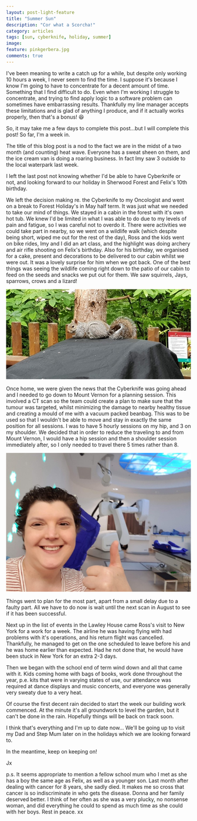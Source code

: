 ```yaml
---
layout: post-light-feature
title: "Summer Sun"
description: "Cor what a Scorcha!"
category: articles
tags: [sun, cyberknife, holiday, summer]
image:
feature: pinkgerbera.jpg
comments: true
---
```


I've been meaning to write a catch up for a while, but despite only working 10 hours a week, I never seem to find the time.  I suppose it's because I know I'm going to have to concentrate for a decent amount of time.  Something that I find difficult to do.  Even when I'm working I struggle to concentrate, and trying to find apply logic to a software problem can sometimes have embarrassing results.  Thankfully my line manager accepts these limitations and is glad of anything I produce, and if it actually works properly, then that's a bonus! :laughing:

So, it may take me a few days to complete this post...but I will complete this post! So far, I'm a week in.

The title of this blog post is a nod to the fact we are in the midst of a two month (and counting) heat wave.  Everyone has a sweat sheen on them, and the ice cream van is doing a roaring business.  In fact Imy saw 3 outside to the local waterpark last week.

I left the last post not knowing whether I'd be able to have Cyberknife or not, and looking forward to our holiday in Sherwood Forest and Felix's 10th birthday.

We left the decision making re. the Cyberknife to my Oncologist and went on a break to Forest Holiday's in May half term.  It was just what we needed to take our mind of things.  We stayed in a cabin in the forest with it's own hot tub.  We knew I'd be limited in what I was able to do due to my levels of pain and fatigue, so I was careful not to overdo it. There were activities we could take part in nearby, so we went on a wildlife walk (which despite being short, wiped me out for the rest of the day), Ross and the kids went on bike rides, Imy and I did an art class, and the highlight was doing archery and air rifle shooting on Felix's birthday.  Also for his birthday, we organised for a cake, present and decorations to be delivered to our cabin whilst we were out. It was a lovely surprise for him when we got back.  One of the best things was seeing the wildlife coming right down to the patio of our cabin to feed on the seeds and snacks we put out for them.  We saw squirrels, Jays, sparrows, crows and a lizard!

<p class="center">
<img src="/images/2018squirrel.jpg" alt="Squirrel" style="width: auto;"/>
</p>

Once home, we were given the news that the Cyberknife was going ahead and I needed to go down to Mount Vernon for a planning session.  This involved a  CT scan so the team could create a plan to make sure that the tumour was targeted, whilst minimizing the damage to nearby healthy tissue and creating a mould of me with a vacuum packed beanbag.  This was to be used so that I wouldn't be able to move and stay in exactly the same position for all sessions.  I was to have 5 hourly sessions on my hip, and 3 on my shoulder.  We decided that in order to reduce the traveling to and from Mount Vernon, I would have a hip session and then a shoulder session immediately after, so I only needed to travel there 5 times rather than 8.

<p class="center">
<img src="/images/2018cyberknife.jpg" alt="Cyber Knife" style="width: auto;"/>
</p>

Things went to plan for the most part, apart from a small delay due to a faulty part.  All we have to do now is wait until the next scan in August to see if it has been successful.

Next up in the list of events in the Lawley House came Ross's visit to New York for a work for a week.  The airline he was having flying with had problems with it's operations, and his return flight was cancelled.  Thankfully, he managed to get on the one scheduled to leave before his and he was home earlier than expected.  Had he not done that, he would have been stuck in New York for an extra 2-3 days.

Then we began with the school end of term wind down and all that came with it.  Kids coming home with bags of books, work done throughout the year, p.e. kits that were in varying states of use, our attendance was required at dance displays and music concerts, and everyone was generally very sweaty due to a very heat.

Of course the first decent rain decided to start the week our building work commenced.  At the minute it's all groundwork to level the garden, but it can't be done in the rain.  Hopefully things will be back on track soon.

I think that's everything and I'm up to date now...  We'll be going up to visit my Dad and Step Mum later on in the holidays which we are looking forward to.

In the meantime, keep on keeping on!

Jx

p.s.  It seems appropriate to mention a fellow school mum who I met as she has a boy the same age as Felix, as well as a younger son.  Last month after dealing with cancer for 8 years, she sadly died.  It makes me so cross that cancer is so indiscriminate in who gets the disease.  Donna and her family deserved better.  I think of her often as she was a very plucky, no nonsense woman, and did everything he could to spend as much time as she could with her boys. Rest in peace. xx
